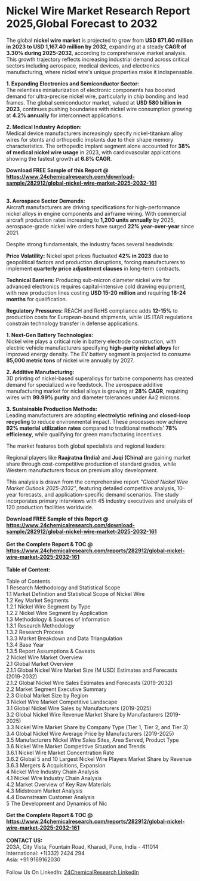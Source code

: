 <h1>Nickel Wire Market Research Report 2025,Global Forecast to 2032</h1><p>The global <strong>nickel wire market</strong> is projected to grow from <strong>USD 871.60 million in 2023 to USD 1,167.40 million by 2032</strong>, expanding at a steady <strong>CAGR of 3.30% during 2025-2032</strong>, according to comprehensive market analysis. This growth trajectory reflects increasing industrial demand across critical sectors including aerospace, medical devices, and electronics manufacturing, where nickel wire's unique properties make it indispensable.</p><p><strong>1. Expanding Electronics and Semiconductor Sector:</strong><br>
The relentless miniaturization of electronic components has boosted demand for ultra-precise nickel wire, particularly in chip bonding and lead frames. The global semiconductor market, valued at <strong>USD 580 billion in 2023</strong>, continues pushing boundaries with nickel wire consumption growing at <strong>4.2% annually</strong> for interconnect applications.</p><p><strong>2. Medical Industry Adoption:</strong><br>
Medical device manufacturers increasingly specify nickel-titanium alloy wires for stents and orthopedic implants due to their shape memory characteristics. The orthopedic implant segment alone accounted for <strong>38% of medical nickel wire usage</strong> in 2023, with cardiovascular applications showing the fastest growth at <strong>6.8% CAGR</strong>.</p><div><b>Download FREE Sample of this Report @ 
            <a href="https://www.24chemicalresearch.com/download-sample/282912/global-nickel-wire-market-2025-2032-161">
            https://www.24chemicalresearch.com/download-sample/282912/global-nickel-wire-market-2025-2032-161</a></b></div><br><p><strong>3. Aerospace Sector Demands:</strong><br>
Aircraft manufacturers are driving specifications for high-performance nickel alloys in engine components and airframe wiring. With commercial aircraft production rates increasing to <strong>1,200 units annually</strong> by 2025, aerospace-grade nickel wire orders have surged <strong>22% year-over-year</strong> since 2021.</p><p>Despite strong fundamentals, the industry faces several headwinds:</p><p><strong>Price Volatility:</strong> Nickel spot prices fluctuated <strong>42% in 2023</strong> due to geopolitical factors and production disruptions, forcing manufacturers to implement <strong>quarterly price adjustment clauses</strong> in long-term contracts.</p><p><strong>Technical Barriers:</strong> Producing sub-micron diameter nickel wire for advanced electronics requires capital-intensive cold drawing equipment, with new production lines costing <strong>USD 15-20 million</strong> and requiring <strong>18-24 months</strong> for qualification.</p><p><strong>Regulatory Pressures:</strong> REACH and RoHS compliance adds <strong>12-15%</strong> to production costs for European-bound shipments, while US ITAR regulations constrain technology transfer in defense applications.</p><p><strong>1. Next-Gen Battery Technologies:</strong><br>
Nickel wire plays a critical role in battery electrode construction, with electric vehicle manufacturers specifying <strong>high-purity nickel alloys</strong> for improved energy density. The EV battery segment is projected to consume <strong>85,000 metric tons</strong> of nickel wire annually by 2027.</p><p><strong>2. Additive Manufacturing:</strong><br>
3D printing of nickel-based superalloys for turbine components has created demand for specialized wire feedstock. The aerospace additive manufacturing market for nickel alloys is growing at <strong>28% CAGR</strong>, requiring wires with <strong>99.99% purity</strong> and diameter tolerances under Â±2 microns.</p><p><strong>3. Sustainable Production Methods:</strong><br>
Leading manufacturers are adopting <strong>electrolytic refining</strong> and <strong>closed-loop recycling</strong> to reduce environmental impact. These processes now achieve <strong>92% material utilization rates</strong> compared to traditional methods' <strong>78% efficiency</strong>, while qualifying for green manufacturing incentives.</p><p>The market features both global specialists and regional leaders:</p><p>Regional players like <strong>Raajratna (India)</strong> and <strong>Juqi (China)</strong> are gaining market share through cost-competitive production of standard grades, while Western manufacturers focus on premium alloy development.</p><p>This analysis is drawn from the comprehensive report <em>"Global Nickel Wire Market Outlook 2025-2032"</em>, featuring detailed competitive analysis, 10-year forecasts, and application-specific demand scenarios. The study incorporates primary interviews with 45 industry executives and analysis of 120 production facilities worldwide.</p><div><b>Download FREE Sample of this Report @ 
            <a href="https://www.24chemicalresearch.com/download-sample/282912/global-nickel-wire-market-2025-2032-161">
            https://www.24chemicalresearch.com/download-sample/282912/global-nickel-wire-market-2025-2032-161</a></b></div><br><div><b>Get the Complete Report & TOC @ 
            <a href="https://www.24chemicalresearch.com/reports/282912/global-nickel-wire-market-2025-2032-161">
            https://www.24chemicalresearch.com/reports/282912/global-nickel-wire-market-2025-2032-161</a></b></div><br>
            <b>Table of Content:</b><p>Table of Contents<br />
1 Research Methodology and Statistical Scope<br />
1.1 Market Definition and Statistical Scope of Nickel Wire<br />
1.2 Key Market Segments<br />
1.2.1 Nickel Wire Segment by Type<br />
1.2.2 Nickel Wire Segment by Application<br />
1.3 Methodology & Sources of Information<br />
1.3.1 Research Methodology<br />
1.3.2 Research Process<br />
1.3.3 Market Breakdown and Data Triangulation<br />
1.3.4 Base Year<br />
1.3.5 Report Assumptions & Caveats<br />
2 Nickel Wire Market Overview<br />
2.1 Global Market Overview<br />
2.1.1 Global Nickel Wire Market Size (M USD) Estimates and Forecasts (2019-2032)<br />
2.1.2 Global Nickel Wire Sales Estimates and Forecasts (2019-2032)<br />
2.2 Market Segment Executive Summary<br />
2.3 Global Market Size by Region<br />
3 Nickel Wire Market Competitive Landscape<br />
3.1 Global Nickel Wire Sales by Manufacturers (2019-2025)<br />
3.2 Global Nickel Wire Revenue Market Share by Manufacturers (2019-2025)<br />
3.3 Nickel Wire Market Share by Company Type (Tier 1, Tier 2, and Tier 3)<br />
3.4 Global Nickel Wire Average Price by Manufacturers (2019-2025)<br />
3.5 Manufacturers Nickel Wire Sales Sites, Area Served, Product Type<br />
3.6 Nickel Wire Market Competitive Situation and Trends<br />
3.6.1 Nickel Wire Market Concentration Rate<br />
3.6.2 Global 5 and 10 Largest Nickel Wire Players Market Share by Revenue<br />
3.6.3 Mergers & Acquisitions, Expansion<br />
4 Nickel Wire Industry Chain Analysis<br />
4.1 Nickel Wire Industry Chain Analysis<br />
4.2 Market Overview of Key Raw Materials<br />
4.3 Midstream Market Analysis<br />
4.4 Downstream Customer Analysis<br />
5 The Development and Dynamics of Nic</p><div><b>Get the Complete Report & TOC @ 
            <a href="https://www.24chemicalresearch.com/reports/282912/global-nickel-wire-market-2025-2032-161">
            https://www.24chemicalresearch.com/reports/282912/global-nickel-wire-market-2025-2032-161</a></b></div><br><b>CONTACT US:</b><br>
            203A, City Vista, Fountain Road, Kharadi, Pune, India - 411014<br>
            International: +1(332) 2424 294<br>
            Asia: +91 9169162030 <br><br>
            Follow Us On LinkedIn: <a href="https://www.linkedin.com/company/24chemicalresearch/">24ChemicalResearch LinkedIn</a>